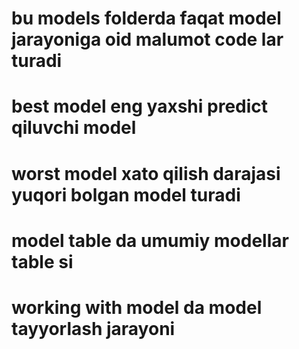 # bu models folderda faqat model jarayoniga oid malumot code lar turadi
# 
# best model eng yaxshi predict qiluvchi model

# worst model xato qilish darajasi yuqori bolgan model turadi

# model table da umumiy modellar table si

# working with model da model tayyorlash jarayoni
